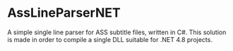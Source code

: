 # AssLineParserNET
A simple single line parser for ASS subtitle files, written in C#.
This solution is made in order to compile a single DLL suitable for .NET 4.8 projects.
